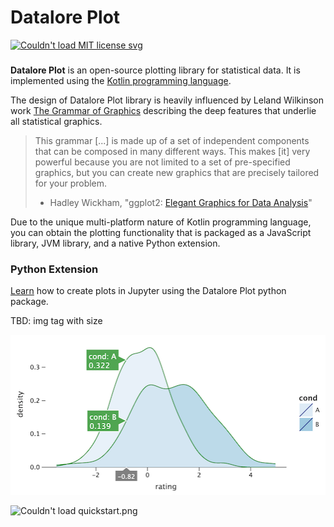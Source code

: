 # Datalore Plot

<a href="https://opensource.org/licenses/MIT">
<img src="https://img.shields.io/badge/License-MIT-yellow.svg" alt="Couldn't load MIT license svg"/>
</a>

###
**Datalore Plot** is an open-source plotting library for statistical data. It is implemented using the [Kotlin programming language](https://kotlinlang.org/).

The design of Datalore Plot library is heavily influenced by Leland Wilkinson work [The Grammar of Graphics](https://www.goodreads.com/book/show/2549408.The_Grammar_of_Graphics) describing the deep features that underlie all statistical graphics.

> This grammar [...] is made up of a set of independent components that can be composed in many different ways. This makes [it] very powerful because you are not limited to a set of pre-specified graphics, but you can create new graphics that are precisely tailored for your problem.
> - Hadley Wickham, "ggplot2: [Elegant Graphics for Data Analysis](https://www.goodreads.com/book/show/6829192-ggplot2)"

Due to the unique multi-platform nature of Kotlin programming language, you can obtain the plotting functionality that is packaged as a JavaScript library, JVM library, and a native Python extension.

### Python Extension 

[Learn](README_PYTHON.md) how to create plots in Jupyter using the Datalore Plot python package.

TBD: img tag with size
 
![](docs/examples/images/quickstart.png)
<div>
<div style="display: block; margin-left: auto; margin-right: auto;">
<img src="https://github.com/alshan/jupyter-examples/blob/master/images/quickstart.png" alt="Couldn't load quickstart.png" width="505" height="260"/>
</div>
</div>